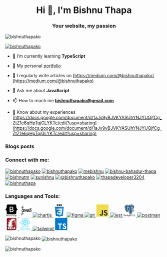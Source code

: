 <h1 align="center">Hi 👋, I'm Bishnu Thapa</h1>
<h3 align="center">Your website, my passion</h3>

<p align="left"> <img src="https://komarev.com/ghpvc/?username=bishnuthapako&label=Profile%20views&color=0e75b6&style=flat" alt="bishnuthapako" /> </p>

<p align="left"> <a href="https://github.com/ryo-ma/github-profile-trophy"><img src="https://github-profile-trophy.vercel.app/?username=bishnuthapako" alt="bishnuthapako" /></a> </p>

- 🌱 I’m currently learning **TypeScript**
-  🌱 My personal [portfolio](https://bishnuthapa.netlify.app/)

- 📝 I regularly write articles on [https://medium.com/@bishnuthapako](https://medium.com/@bishnuthapako)

- 💬 Ask me about **JavaScript**

- 📫 How to reach me **bishnuthapako@gmail.com**

- 📄 Know about my experiences [https://docs.google.com/document/d/1aJv9yBJVKYASUhYNJYUQjfCg_ZtZ1e6qHpTqjGLYKTc/edit?usp=sharing](https://docs.google.com/document/d/1aJv9yBJVKYASUhYNJYUQjfCg_ZtZ1e6qHpTqjGLYKTc/edit?usp=sharing)

### Blogs posts
<!-- BLOG-POST-LIST:START -->
<!-- BLOG-POST-LIST:END -->

<h3 align="left">Connect with me:</h3>
<p align="left">
<a href="https://dev.to/bishnuthapako" target="blank"><img align="center" src="https://raw.githubusercontent.com/rahuldkjain/github-profile-readme-generator/master/src/images/icons/Social/devto.svg" alt="bishnuthapako" height="30" width="40" /></a>
<a href="https://twitter.com/bishnuthapako" target="blank"><img align="center" src="https://raw.githubusercontent.com/rahuldkjain/github-profile-readme-generator/master/src/images/icons/Social/twitter.svg" alt="bishnuthapako" height="30" width="40" /></a>
<a href="https://linkedin.com/in/mebishnu" target="blank"><img align="center" src="https://raw.githubusercontent.com/rahuldkjain/github-profile-readme-generator/master/src/images/icons/Social/linked-in-alt.svg" alt="mebishnu" height="30" width="40" /></a>
<a href="https://stackoverflow.com/users/bishnu-bahadur-thapa" target="blank"><img align="center" src="https://raw.githubusercontent.com/rahuldkjain/github-profile-readme-generator/master/src/images/icons/Social/stack-overflow.svg" alt="bishnu-bahadur-thapa" height="30" width="40" /></a>
<a href="https://fb.com/bishnutm" target="blank"><img align="center" src="https://raw.githubusercontent.com/rahuldkjain/github-profile-readme-generator/master/src/images/icons/Social/facebook.svg" alt="bishnutm" height="30" width="40" /></a>
<a href="https://instagram.com/sunishnu" target="blank"><img align="center" src="https://raw.githubusercontent.com/rahuldkjain/github-profile-readme-generator/master/src/images/icons/Social/instagram.svg" alt="sunishnu" height="30" width="40" /></a>
<a href="https://medium.com/@bishnuthapako" target="blank"><img align="center" src="https://raw.githubusercontent.com/rahuldkjain/github-profile-readme-generator/master/src/images/icons/Social/medium.svg" alt="@bishnuthapako" height="30" width="40" /></a>
<a href="https://www.youtube.com/c/thapadeveloper3204" target="blank"><img align="center" src="https://raw.githubusercontent.com/rahuldkjain/github-profile-readme-generator/master/src/images/icons/Social/youtube.svg" alt="thapadeveloper3204" height="30" width="40" /></a>
<a href="https://www.leetcode.com/bishnuthapa" target="blank"><img align="center" src="https://raw.githubusercontent.com/rahuldkjain/github-profile-readme-generator/master/src/images/icons/Social/leet-code.svg" alt="bishnuthapa" height="30" width="40" /></a>
</p>

<h3 align="left">Languages and Tools:</h3>
<p align="left"> <a href="https://getbootstrap.com" target="_blank" rel="noreferrer"> <img src="https://raw.githubusercontent.com/devicons/devicon/master/icons/bootstrap/bootstrap-plain-wordmark.svg" alt="bootstrap" width="40" height="40"/> </a> <a href="https://canvasjs.com" target="_blank" rel="noreferrer"> <img src="https://raw.githubusercontent.com/Hardik0307/Hardik0307/master/assets/canvasjs-charts.svg" alt="canvasjs" width="40" height="40"/> </a> <a href="https://www.chartjs.org" target="_blank" rel="noreferrer"> <img src="https://www.chartjs.org/media/logo-title.svg" alt="chartjs" width="40" height="40"/> </a> <a href="https://www.w3schools.com/css/" target="_blank" rel="noreferrer"> <img src="https://raw.githubusercontent.com/devicons/devicon/master/icons/css3/css3-original-wordmark.svg" alt="css3" width="40" height="40"/> </a> <a href="https://www.figma.com/" target="_blank" rel="noreferrer"> <img src="https://www.vectorlogo.zone/logos/figma/figma-icon.svg" alt="figma" width="40" height="40"/> </a> <a href="https://git-scm.com/" target="_blank" rel="noreferrer"> <img src="https://www.vectorlogo.zone/logos/git-scm/git-scm-icon.svg" alt="git" width="40" height="40"/> </a> <a href="https://developer.mozilla.org/en-US/docs/Web/JavaScript" target="_blank" rel="noreferrer"> <img src="https://raw.githubusercontent.com/devicons/devicon/master/icons/javascript/javascript-original.svg" alt="javascript" width="40" height="40"/> </a> <a href="https://jestjs.io" target="_blank" rel="noreferrer"> <img src="https://www.vectorlogo.zone/logos/jestjsio/jestjsio-icon.svg" alt="jest" width="40" height="40"/> </a> <a href="https://www.postgresql.org" target="_blank" rel="noreferrer"> <img src="https://raw.githubusercontent.com/devicons/devicon/master/icons/postgresql/postgresql-original-wordmark.svg" alt="postgresql" width="40" height="40"/> </a> <a href="https://postman.com" target="_blank" rel="noreferrer"> <img src="https://www.vectorlogo.zone/logos/getpostman/getpostman-icon.svg" alt="postman" width="40" height="40"/> </a> <a href="https://rubyonrails.org" target="_blank" rel="noreferrer"> <img src="https://raw.githubusercontent.com/devicons/devicon/master/icons/rails/rails-original-wordmark.svg" alt="rails" width="40" height="40"/> </a> <a href="https://reactjs.org/" target="_blank" rel="noreferrer"> <img src="https://raw.githubusercontent.com/devicons/devicon/master/icons/react/react-original-wordmark.svg" alt="react" width="40" height="40"/> </a> <a href="https://tailwindcss.com/" target="_blank" rel="noreferrer"> <img src="https://www.vectorlogo.zone/logos/tailwindcss/tailwindcss-icon.svg" alt="tailwind" width="40" height="40"/> </a> <a href="https://www.typescriptlang.org/" target="_blank" rel="noreferrer"> <img src="https://raw.githubusercontent.com/devicons/devicon/master/icons/typescript/typescript-original.svg" alt="typescript" width="40" height="40"/> </a> </p>

<p><img align="left" src="https://github-readme-stats.vercel.app/api/top-langs?username=bishnuthapako&show_icons=true&locale=en&layout=compact" alt="bishnuthapako" /></p>

<p>&nbsp;<img align="center" src="https://github-readme-stats.vercel.app/api?username=bishnuthapako&show_icons=true&locale=en" alt="bishnuthapako" /></p>

<p><img align="center" src="https://github-readme-streak-stats.herokuapp.com/?user=bishnuthapako&" alt="bishnuthapako" /></p>
